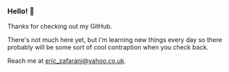 ### Hello! 👋

Thanks for checking out my GitHub. 

There's not much here yet, but i'm learning new things every day so there probably will be some sort of cool contraption when you check back. 

Reach me at eric_zafarani@yahoo.co.uk. 

<!--
**TketEZ/tketEZ** is a ✨ _special_ ✨ repository because its `README.md` (this file) appears on your GitHub profile.

Here are some ideas to get you started:

- 🔭 I’m currently working on ...
- 🌱 I’m currently learning ...
- 👯 I’m looking to collaborate on ...
- 🤔 I’m looking for help with ...
- 💬 Ask me about ...
- 📫 How to reach me: ...
- 😄 Pronouns: ...
- ⚡ Fun fact: ...
-->
